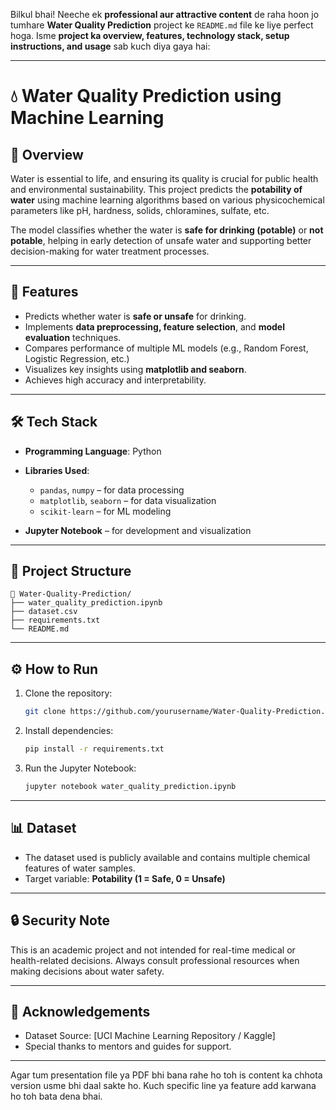 Bilkul bhai! Neeche ek **professional aur attractive content** de raha hoon jo tumhare **Water Quality Prediction** project ke `README.md` file ke liye perfect hoga. Isme **project ka overview, features, technology stack, setup instructions, and usage** sab kuch diya gaya hai:

---

# 💧 Water Quality Prediction using Machine Learning

## 📌 Overview

Water is essential to life, and ensuring its quality is crucial for public health and environmental sustainability. This project predicts the **potability of water** using machine learning algorithms based on various physicochemical parameters like pH, hardness, solids, chloramines, sulfate, etc.

The model classifies whether the water is **safe for drinking (potable)** or **not potable**, helping in early detection of unsafe water and supporting better decision-making for water treatment processes.

---

## 🚀 Features

* Predicts whether water is **safe or unsafe** for drinking.
* Implements **data preprocessing, feature selection**, and **model evaluation** techniques.
* Compares performance of multiple ML models (e.g., Random Forest, Logistic Regression, etc.)
* Visualizes key insights using **matplotlib and seaborn**.
* Achieves high accuracy and interpretability.

---

## 🛠️ Tech Stack

* **Programming Language**: Python
* **Libraries Used**:

  * `pandas`, `numpy` – for data processing
  * `matplotlib`, `seaborn` – for data visualization
  * `scikit-learn` – for ML modeling
* **Jupyter Notebook** – for development and visualization

---

## 📂 Project Structure

```
📁 Water-Quality-Prediction/
├── water_quality_prediction.ipynb
├── dataset.csv
├── requirements.txt
└── README.md
```

---

## ⚙️ How to Run

1. Clone the repository:

   ```bash
   git clone https://github.com/yourusername/Water-Quality-Prediction.git
   ```

2. Install dependencies:

   ```bash
   pip install -r requirements.txt
   ```

3. Run the Jupyter Notebook:

   ```bash
   jupyter notebook water_quality_prediction.ipynb
   ```

---

## 📊 Dataset

* The dataset used is publicly available and contains multiple chemical features of water samples.
* Target variable: **Potability (1 = Safe, 0 = Unsafe)**

---

## 🔒 Security Note

This is an academic project and not intended for real-time medical or health-related decisions. Always consult professional resources when making decisions about water safety.

---

## 🙌 Acknowledgements

* Dataset Source: \[UCI Machine Learning Repository / Kaggle]
* Special thanks to mentors and guides for support.

---

Agar tum presentation file ya PDF bhi bana rahe ho toh is content ka chhota version usme bhi daal sakte ho.
Kuch specific line ya feature add karwana ho toh bata dena bhai.
